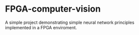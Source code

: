 # FPGA-computer-vision
A simple project demonstrating simple neural network principles implemented in a FPGA enviroment.
